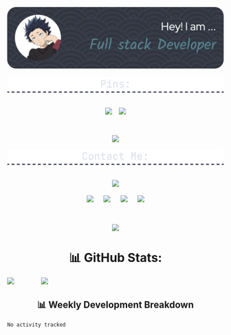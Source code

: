 <div align=center>
  <img src="./github-header-image (1).png" width=900/>
  <br /> <br />
  
  <img src="./div-pins.png" width=800/>
  <br /><br />
  
  <a href="https://github.com/Nareshchoudhary02/Dapp_GoogleKeepNotes"><img src="https://github-readme-stats.vercel.app/api/pin/?username=Nareshchoudhary02&repo=Dapp_GoogleKeepNotes&border_radius=5&theme=nord&hide_border=true"></a>
  &nbsp;&nbsp;
  <a href="https://github.com/Nareshchoudhary02/YouTube-Search-Clone"><img src="https://github-readme-stats.vercel.app/api/pin/?username=Nareshchoudhary02&repo=YouTube-Search-Clone&border_radius=5&theme=nord&hide_border=true"></a>
  
  <br />
  
  <a href="https://github.com/Nareshchoudhary02/Leetcode-Questions"><img src="https://github-readme-stats.vercel.app/api/pin/?username=Nareshchoudhary02&repo=Leetcode-Questions&border_radius=5&theme=nord&hide_border=true"></a>
  <br />
  
  <img src="./contact-div.png" width=800/>
  <br /><br />
  
  <a href="https://discord.com/users/581807321047498780"><img src="https://lanyard-profile-readme.vercel.app/api/581807321047498780?borderRadius=5px&bg=2E3440&theme=dark&idleMessage=Currently%20learning%20Blockchain%20Development"></a>
  <br /><br />
  <a href="https://leetcode.com/Naresh_Choudhary/"><img src="https://i.ibb.co/4M1psGp/leetcode-2.png" width=55/></a>
  &nbsp;&nbsp;&nbsp;&nbsp;
  <a href="mailto:nareshnc82643@gmail.com"><img src="https://mailmeteor.com/logos/assets/PNG/Gmail_Logo_256px.png" width=52/></a>
  &nbsp;&nbsp;&nbsp;&nbsp;
  <a href="https://linkedin.com/in/naresh-choudhary-0009b3212/"><img src="https://cdn-icons-png.flaticon.com/512/174/174857.png" width=45 /></a>
  &nbsp;&nbsp;&nbsp;&nbsp;
  <a href="https://open.spotify.com/user/31vmadujmxyixevesbudfp6mxs3y"><img src="https://upload.wikimedia.org/wikipedia/commons/1/19/Spotify_logo_without_text.svg" width=47/></a>
  <br /><br /><br/>



  [![](https://visitcount.itsvg.in/api?id=Nareshchoudhary02&icon=0&color=0)](https://visitcount.itsvg.in)
</div>

# <h1 align="center">📊 GitHub Stats:</h1>
  <img src="https://github-readme-stats.vercel.app/api/top-langs/?username=Nareshchoudhary02&theme=dark&hide_border=false&include_all_commits=false&count_private=false&layout=compact" />&nbsp;&nbsp;&nbsp;&nbsp;&nbsp;&nbsp;&nbsp;&nbsp;&nbsp;&nbsp;&nbsp;&nbsp;&nbsp;&nbsp;&nbsp;&nbsp;<img src="https://github-readme-streak-stats.herokuapp.com/?user=Nareshchoudhary02&theme=dark&hide_border=false" />
  
<!--  ![](https://github-readme-stats.vercel.app/api?username=Nareshchoudhary02&theme=dark&hide_border=false&include_all_commits=false&count_private=false)
 ![](https://github-readme-streak-stats.herokuapp.com/?user=Nareshchoudhary02&theme=dark&hide_border=false)<br/> -->


<h2 align=center>📊 Weekly Development Breakdown</h2>

<!--START_SECTION:waka-->

```text
No activity tracked
```

<!--END_SECTION:waka-->
<!-- 
  ## <h1 align="center">💰 You can help me by Donating</h1>
  <h3 align="center">
  
  [![BuyMeACoffee](https://img.shields.io/badge/Buy%20Me%20a%20Coffee-ffdd00?style=for-the-badge&logo=buy-me-a-coffee&logoColor=black)](https://buymeacoffee.com/coolnaresh)
  
  </h3>
  
Proudly created with GPRM ( https://gprm.itsvg.in )
 <img src="https://github-readme-stats.vercel.app/api?username=Nareshchoudhary02&theme=dark&hide_border=false&include_all_commits=false&count_private=false" />&nbsp;&nbsp;&nbsp;&nbsp; 
  -->
